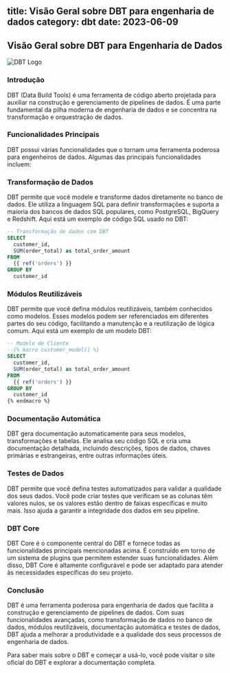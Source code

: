 title: Visão Geral sobre DBT para engenharia de dados
category: dbt
date: 2023-06-09
------------------------------------

## Visão Geral sobre DBT para Engenharia de Dados

![DBT Logo](https://www.getdbt.com/img/logomark-color.svg)

### Introdução
DBT (Data Build Tools) é uma ferramenta de código aberto projetada para auxiliar na construção e gerenciamento de pipelines de dados. É uma parte fundamental da pilha moderna de engenharia de dados e se concentra na transformação e orquestração de dados.

### Funcionalidades Principais
DBT possui várias funcionalidades que o tornam uma ferramenta poderosa para engenheiros de dados. Algumas das principais funcionalidades incluem:

### Transformação de Dados
DBT permite que você modele e transforme dados diretamente no banco de dados. Ele utiliza a linguagem SQL para definir transformações e suporta a maioria dos bancos de dados SQL populares, como PostgreSQL, BigQuery e Redshift. Aqui está um exemplo de código SQL usado no DBT:

```sql
-- Transformação de dados com DBT
SELECT
  customer_id,
  SUM(order_total) as total_order_amount
FROM
  {{ ref('orders') }}
GROUP BY
  customer_id
```

### Módulos Reutilizáveis
DBT permite que você defina módulos reutilizáveis, também conhecidos como modelos. Esses modelos podem ser referenciados em diferentes partes do seu código, facilitando a manutenção e a reutilização de lógica comum. Aqui está um exemplo de um modelo DBT:

```sql
-- Modelo de Cliente
--{% macro customer_model() %}
SELECT
  customer_id,
  SUM(order_total) as total_order_amount
FROM
  {{ ref('orders') }}
GROUP BY
  customer_id
{% endmacro %}
```

### Documentação Automática
DBT gera documentação automaticamente para seus modelos, transformações e tabelas. Ele analisa seu código SQL e cria uma documentação detalhada, incluindo descrições, tipos de dados, chaves primárias e estrangeiras, entre outras informações úteis.

### Testes de Dados
DBT permite que você defina testes automatizados para validar a qualidade dos seus dados. Você pode criar testes que verificam se as colunas têm valores nulos, se os valores estão dentro de faixas específicas e muito mais. Isso ajuda a garantir a integridade dos dados em seu pipeline.

### DBT Core
DBT Core é o componente central do DBT e fornece todas as funcionalidades principais mencionadas acima. É construído em torno de um sistema de plugins que permitem estender suas funcionalidades. Além disso, DBT Core é altamente configurável e pode ser adaptado para atender às necessidades específicas do seu projeto.

### Conclusão
DBT é uma ferramenta poderosa para engenharia de dados que facilita a construção e gerenciamento de pipelines de dados. Com suas funcionalidades avançadas, como transformação de dados no banco de dados, módulos reutilizáveis, documentação automática e testes de dados, DBT ajuda a melhorar a produtividade e a qualidade dos seus processos de engenharia de dados.

Para saber mais sobre o DBT e começar a usá-lo, você pode visitar o site oficial do DBT e explorar a documentação completa.